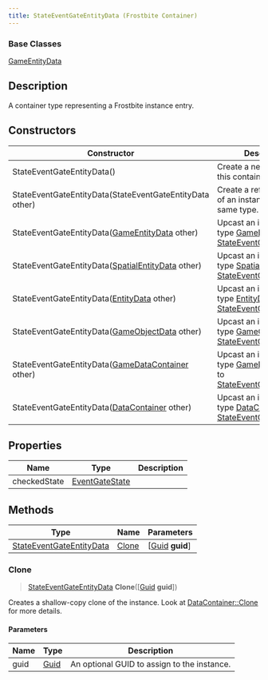 ```yaml
---
title: StateEventGateEntityData (Frostbite Container)
---
```

### Base Classes

[GameEntityData](GameEntityData)

## Description

A container type representing a Frostbite instance entry.

## Constructors

| Constructor                                                                         | Description                                                                                                                             |
| ----------------------------------------------------------------------------------- | --------------------------------------------------------------------------------------------------------------------------------------- |
| StateEventGateEntityData()                                                          | Create a new instance of this container type.                                                                                           |
| StateEventGateEntityData(StateEventGateEntityData other)                            | Create a reference copy of an instance of the same type.                                                                                |
| StateEventGateEntityData([GameEntityData](GameEntityData) other)                    | Upcast an instance of type [GameEntityData](GameEntityData) to [StateEventGateEntityData](StateEventGateEntityData).                    |
| StateEventGateEntityData([SpatialEntityData](SpatialEntityData) other)              | Upcast an instance of type [SpatialEntityData](SpatialEntityData) to [StateEventGateEntityData](StateEventGateEntityData).              |
| StateEventGateEntityData([EntityData](EntityData) other)                            | Upcast an instance of type [EntityData](EntityData) to [StateEventGateEntityData](StateEventGateEntityData).                            |
| StateEventGateEntityData([GameObjectData](GameObjectData) other)                    | Upcast an instance of type [GameObjectData](GameObjectData) to [StateEventGateEntityData](StateEventGateEntityData).                    |
| StateEventGateEntityData([GameDataContainer](GameDataContainer) other)              | Upcast an instance of type [GameDataContainer](GameDataContainer) to [StateEventGateEntityData](StateEventGateEntityData).              |
| StateEventGateEntityData([DataContainer](/vext/ref/cls/shr/datacontainer) other) | Upcast an instance of type [DataContainer](/vext/ref/cls/shr/datacontainer) to [StateEventGateEntityData](StateEventGateEntityData). |

## Properties

| Name         | Type                             | Description |
| ------------ | -------------------------------- | ----------- |
| checkedState | [EventGateState](EventGateState) |             |

## Methods

| Type                                                 | Name            | Parameters                                     |
| ---------------------------------------------------- | --------------- | ---------------------------------------------- |
| [StateEventGateEntityData](StateEventGateEntityData) | [Clone](#clone) | \[[Guid](/vext/ref/cls/shr/guid) **guid**\] |

### Clone

> [StateEventGateEntityData](StateEventGateEntityData) **Clone**(\[[Guid](/vext/ref/cls/shr/guid) **guid**\])

Creates a shallow-copy clone of the instance. Look at [DataContainer::Clone](/vext/ref/cls/shr/datacontainer#clone) for more details.

#### Parameters

| Name | Type         | Description                                 |
| ---- | ------------ | ------------------------------------------- |
| guid | [Guid](Guid) | An optional GUID to assign to the instance. |
